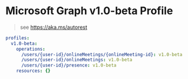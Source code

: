 # Microsoft Graph v1.0-beta Profile

> see https://aka.ms/autorest

``` yaml
profiles:
  v1.0-beta:
    operations:
      /users/{user-id}/onlineMeetings/{onlineMeeting-id}: v1.0-beta
      /users/{user-id}/onlineMeetings: v1.0-beta
      /users/{user-id}/presence: v1.0-beta
    resources: {}

```
